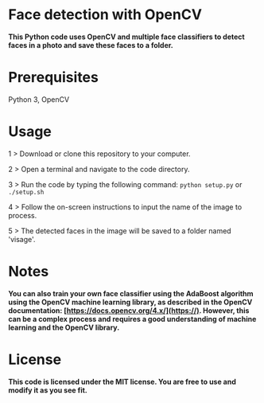 # Face detection with OpenCV
**This Python code uses OpenCV and multiple face classifiers to detect faces in a photo and save these faces to a folder.**

# Prerequisites
Python 3,
OpenCV

# Usage
1 > Download or clone this repository to your computer.

2 > Open a terminal and navigate to the code directory.

3 > Run the code by typing the following command: `python setup.py` or `./setup.sh`

4 > Follow the on-screen instructions to input the name of the image to process.

5 > The detected faces in the image will be saved to a folder named 'visage'.

# Notes
**You can also train your own face classifier using the AdaBoost algorithm using the OpenCV machine learning library, as described in the OpenCV documentation: [https://docs.opencv.org/4.x/](https://). However, this can be a complex process and requires a good understanding of machine learning and the OpenCV library.**

# License
**This code is licensed under the MIT license. You are free to use and modify it as you see fit.**